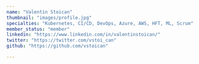 ```yaml
---
name: "Valentin Stoican"
thumbnail: "images/profile.jpg"
specialties: "Kubernetes, CI/CD, DevOps, Azure, AWS, HFT, ML, Scrum"
member_status: "member"
linkedin: "https://www.linkedin.com/in/valentinstoican/"
twitter: "https://twitter.com/vstoi_can"
github: "https://github.com/vstoican"

---
```

